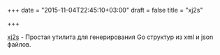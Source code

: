 +++
date = "2015-11-04T22:45:10+03:00"
draft = false
title = "xj2s"

+++

<p><a href="https://github.com/wicast/xj2s">xj2s</a>&nbsp;- Простая утилита для генерирования Go структур из xml и json файлов.</p>


